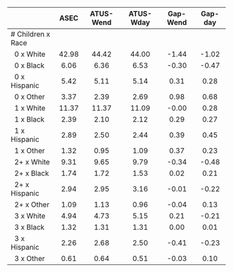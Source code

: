
|                      |         ASEC |    ATUS-Wend |    ATUS-Wday |     Gap-Wend |      Gap-day |
| -------------------- | :----------: | :----------: | :----------: | :----------: | :----------: |
| # Children x Race    |              |              |              |              |              |
| &nbsp;&nbsp;0 x White |        42.98 |        44.42 |        44.00 |        -1.44 |        -1.02 |
| &nbsp;&nbsp;0 x Black |         6.06 |         6.36 |         6.53 |        -0.30 |        -0.47 |
| &nbsp;&nbsp;0 x Hispanic |         5.42 |         5.11 |         5.14 |         0.31 |         0.28 |
| &nbsp;&nbsp;0 x Other |         3.37 |         2.39 |         2.69 |         0.98 |         0.68 |
| &nbsp;&nbsp;1 x White |        11.37 |        11.37 |        11.09 |        -0.00 |         0.28 |
| &nbsp;&nbsp;1 x Black |         2.39 |         2.10 |         2.12 |         0.29 |         0.27 |
| &nbsp;&nbsp;1 x Hispanic |         2.89 |         2.50 |         2.44 |         0.39 |         0.45 |
| &nbsp;&nbsp;1 x Other |         1.32 |         0.95 |         1.09 |         0.37 |         0.23 |
| &nbsp;&nbsp;2+ x White |         9.31 |         9.65 |         9.79 |        -0.34 |        -0.48 |
| &nbsp;&nbsp;2+ x Black |         1.74 |         1.72 |         1.53 |         0.02 |         0.21 |
| &nbsp;&nbsp;2+ x Hispanic |         2.94 |         2.95 |         3.16 |        -0.01 |        -0.22 |
| &nbsp;&nbsp;2+ x Other |         1.09 |         1.13 |         0.96 |        -0.04 |         0.13 |
| &nbsp;&nbsp;3 x White |         4.94 |         4.73 |         5.15 |         0.21 |        -0.21 |
| &nbsp;&nbsp;3 x Black |         1.32 |         1.31 |         1.31 |         0.00 |         0.01 |
| &nbsp;&nbsp;3 x Hispanic |         2.26 |         2.68 |         2.50 |        -0.41 |        -0.23 |
| &nbsp;&nbsp;3 x Other |         0.61 |         0.64 |         0.51 |        -0.03 |         0.10 |

